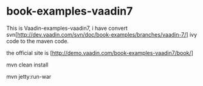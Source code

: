 book-examples-vaadin7
=====================

This is Vaadin-examples-vaadin7, i have convert svn[http://dev.vaadin.com/svn/doc/book-examples/branches/vaadin-7/] 
ivy code to the maven code.

the official site is [http://demo.vaadin.com/book-examples-vaadin7/book/]

mvn clean install

mvn jetty:run-war

